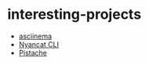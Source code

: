 # interesting-projects


- [asciinema](https://github.com/asciinema/asciinema)
- [Nyancat CLI](https://github.com/klange/nyancat)
- [Pistache](https://github.com/pistacheio/pistache)
